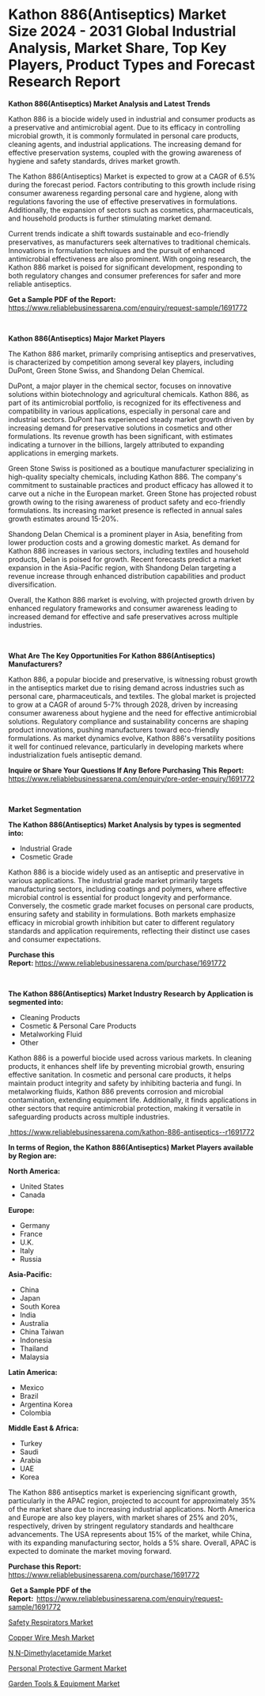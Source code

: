 <p><h1>Kathon 886(Antiseptics) Market Size 2024 - 2031 Global Industrial Analysis, Market Share, Top Key Players, Product Types and Forecast Research Report</h1></p><p><strong>Kathon 886(Antiseptics) Market Analysis and Latest Trends</strong></p>
<p><p>Kathon 886 is a biocide widely used in industrial and consumer products as a preservative and antimicrobial agent. Due to its efficacy in controlling microbial growth, it is commonly formulated in personal care products, cleaning agents, and industrial applications. The increasing demand for effective preservation systems, coupled with the growing awareness of hygiene and safety standards, drives market growth.</p><p>The Kathon 886(Antiseptics) Market is expected to grow at a CAGR of 6.5% during the forecast period. Factors contributing to this growth include rising consumer awareness regarding personal care and hygiene, along with regulations favoring the use of effective preservatives in formulations. Additionally, the expansion of sectors such as cosmetics, pharmaceuticals, and household products is further stimulating market demand. </p><p>Current trends indicate a shift towards sustainable and eco-friendly preservatives, as manufacturers seek alternatives to traditional chemicals. Innovations in formulation techniques and the pursuit of enhanced antimicrobial effectiveness are also prominent. With ongoing research, the Kathon 886 market is poised for significant development, responding to both regulatory changes and consumer preferences for safer and more reliable antiseptics.</p></p>
<p><strong>Get a Sample PDF of the Report:&nbsp;</strong> <a href="https://www.reliablebusinessarena.com/enquiry/request-sample/1691772?utm_campaign=1337&utm_medium=2&utm_source=Github&utm_content=ia&utm_term=18102024&utm_id=kathon-886antiseptics">https://www.reliablebusinessarena.com/enquiry/request-sample/1691772</a></p>
<p>&nbsp;</p>
<p><strong>Kathon 886(Antiseptics) Major Market Players</strong></p>
<p><p>The Kathon 886 market, primarily comprising antiseptics and preservatives, is characterized by competition among several key players, including DuPont, Green Stone Swiss, and Shandong Delan Chemical. </p><p>DuPont, a major player in the chemical sector, focuses on innovative solutions within biotechnology and agricultural chemicals. Kathon 886, as part of its antimicrobial portfolio, is recognized for its effectiveness and compatibility in various applications, especially in personal care and industrial sectors. DuPont has experienced steady market growth driven by increasing demand for preservative solutions in cosmetics and other formulations. Its revenue growth has been significant, with estimates indicating a turnover in the billions, largely attributed to expanding applications in emerging markets.</p><p>Green Stone Swiss is positioned as a boutique manufacturer specializing in high-quality specialty chemicals, including Kathon 886. The company's commitment to sustainable practices and product efficacy has allowed it to carve out a niche in the European market. Green Stone has projected robust growth owing to the rising awareness of product safety and eco-friendly formulations. Its increasing market presence is reflected in annual sales growth estimates around 15-20%.</p><p>Shandong Delan Chemical is a prominent player in Asia, benefiting from lower production costs and a growing domestic market. As demand for Kathon 886 increases in various sectors, including textiles and household products, Delan is poised for growth. Recent forecasts predict a market expansion in the Asia-Pacific region, with Shandong Delan targeting a revenue increase through enhanced distribution capabilities and product diversification.</p><p>Overall, the Kathon 886 market is evolving, with projected growth driven by enhanced regulatory frameworks and consumer awareness leading to increased demand for effective and safe preservatives across multiple industries.</p></p>
<p>&nbsp;</p>
<p><strong>What Are The Key Opportunities For Kathon 886(Antiseptics) Manufacturers?</strong></p>
<p><p>Kathon 886, a popular biocide and preservative, is witnessing robust growth in the antiseptics market due to rising demand across industries such as personal care, pharmaceuticals, and textiles. The global market is projected to grow at a CAGR of around 5-7% through 2028, driven by increasing consumer awareness about hygiene and the need for effective antimicrobial solutions. Regulatory compliance and sustainability concerns are shaping product innovations, pushing manufacturers toward eco-friendly formulations. As market dynamics evolve, Kathon 886's versatility positions it well for continued relevance, particularly in developing markets where industrialization fuels antiseptic demand.</p></p>
<p><strong>Inquire or Share Your Questions If Any Before Purchasing This Report:</strong> <a href="https://www.reliablebusinessarena.com/enquiry/pre-order-enquiry/1691772?utm_campaign=1337&utm_medium=2&utm_source=Github&utm_content=ia&utm_term=18102024&utm_id=kathon-886antiseptics">https://www.reliablebusinessarena.com/enquiry/pre-order-enquiry/1691772</a></p>
<p>&nbsp;</p>
<p><strong>Market Segmentation</strong></p>
<p><strong>The Kathon 886(Antiseptics) Market Analysis by types is segmented into:</strong></p>
<p><ul><li>Industrial Grade</li><li>Cosmetic Grade</li></ul></p>
<p><p>Kathon 886 is a biocide widely used as an antiseptic and preservative in various applications. The industrial grade market primarily targets manufacturing sectors, including coatings and polymers, where effective microbial control is essential for product longevity and performance. Conversely, the cosmetic grade market focuses on personal care products, ensuring safety and stability in formulations. Both markets emphasize efficacy in microbial growth inhibition but cater to different regulatory standards and application requirements, reflecting their distinct use cases and consumer expectations.</p></p>
<p><strong>Purchase this Report:&nbsp;</strong><a href="https://www.reliablebusinessarena.com/purchase/1691772?utm_campaign=1337&utm_medium=2&utm_source=Github&utm_content=ia&utm_term=18102024&utm_id=kathon-886antiseptics">https://www.reliablebusinessarena.com/purchase/1691772</a></p>
<p>&nbsp;</p>
<p><strong>The Kathon 886(Antiseptics) Market Industry Research by Application is segmented into:</strong></p>
<p><ul><li>Cleaning Products</li><li>Cosmetic & Personal Care Products</li><li>Metalworking Fluid</li><li>Other</li></ul></p>
<p><p>Kathon 886 is a powerful biocide used across various markets. In cleaning products, it enhances shelf life by preventing microbial growth, ensuring effective sanitation. In cosmetic and personal care products, it helps maintain product integrity and safety by inhibiting bacteria and fungi. In metalworking fluids, Kathon 886 prevents corrosion and microbial contamination, extending equipment life. Additionally, it finds applications in other sectors that require antimicrobial protection, making it versatile in safeguarding products across multiple industries.</p></p>
<p><a href="https://www.reliablebusinessarena.com/kathon-886-antiseptics--r1691772?utm_campaign=1337&utm_medium=2&utm_source=Github&utm_content=ia&utm_term=18102024&utm_id=kathon-886antiseptics">&nbsp;https://www.reliablebusinessarena.com/kathon-886-antiseptics--r1691772</a></p>
<p><strong>In terms of Region, the Kathon 886(Antiseptics) Market Players available by Region are:</strong></p>
<p>
    <p> <strong> North America: </strong>
        <ul>
            <li>United States</li>
            <li>Canada</li>
        </ul>
        </p> 
    <p> <strong> Europe: </strong>
        <ul>
            <li>Germany</li>
            <li>France</li>
            <li>U.K.</li>
            <li>Italy</li>
            <li>Russia</li>
        </ul>
        </p> 
    <p> <strong> Asia-Pacific: </strong>
        <ul>
            <li>China</li>
            <li>Japan</li>
            <li>South Korea</li>
            <li>India</li>
            <li>Australia</li>
            <li>China Taiwan</li>
            <li>Indonesia</li>
            <li>Thailand</li>
            <li>Malaysia</li>
        </ul>
        </p> 
    <p> <strong> Latin America: </strong>
        <ul>
            <li>Mexico</li>
            <li>Brazil</li>
            <li>Argentina Korea</li>
            <li>Colombia</li>
        </ul>
        </p> 
    <p> <strong> Middle East & Africa: </strong>
        <ul>
            <li>Turkey</li>
            <li>Saudi</li>
            <li>Arabia</li>
            <li>UAE</li>
            <li>Korea</li>
        </ul>
    </p>
    </p>
<p><p>The Kathon 886 antiseptics market is experiencing significant growth, particularly in the APAC region, projected to account for approximately 35% of the market share due to increasing industrial applications. North America and Europe are also key players, with market shares of 25% and 20%, respectively, driven by stringent regulatory standards and healthcare advancements. The USA represents about 15% of the market, while China, with its expanding manufacturing sector, holds a 5% share. Overall, APAC is expected to dominate the market moving forward.</p></p>
<p><strong>Purchase this Report: </strong><a href="https://www.reliablebusinessarena.com/purchase/1691772?utm_campaign=1337&utm_medium=2&utm_source=Github&utm_content=ia&utm_term=18102024&utm_id=kathon-886antiseptics">https://www.reliablebusinessarena.com/purchase/1691772</a></p>
<p>&nbsp;<strong>Get a Sample PDF of the Report:&nbsp;&nbsp;</strong><a href="https://www.reliablebusinessarena.com/enquiry/request-sample/1691772?utm_campaign=1337&utm_medium=2&utm_source=Github&utm_content=ia&utm_term=18102024&utm_id=kathon-886antiseptics">https://www.reliablebusinessarena.com/enquiry/request-sample/1691772</a></p>
<p><strong></strong></p>
<p><p><a href="https://www.linkedin.com/pulse/safety-respirators-market-revolution-2024-2031-trends-r7gef?utm_campaign=1337&utm_medium=2&utm_source=Github&utm_content=ia&utm_term=18102024&utm_id=kathon-886antiseptics">Safety Respirators Market</a></p><p><a href="https://www.linkedin.com/pulse/evaluating-global-copper-wire-mesh-market-trends-growth-opportunities-rwqpf?utm_campaign=1337&utm_medium=2&utm_source=Github&utm_content=ia&utm_term=18102024&utm_id=kathon-886antiseptics">Copper Wire Mesh Market</a></p><p><a href="https://github.com/gaenorkop6092/Market-Research-Report-List-1/blob/main/nn-dimethylacetamide-market.md?utm_campaign=1337&utm_medium=2&utm_source=Github&utm_content=ia&utm_term=18102024&utm_id=kathon-886antiseptics">N,N-Dimethylacetamide Market</a></p><p><a href="https://github.com/justicetuthi/Market-Research-Report-List-1/blob/main/personal-protective-garment-market.md?utm_campaign=1337&utm_medium=2&utm_source=Github&utm_content=ia&utm_term=18102024&utm_id=kathon-886antiseptics">Personal Protective Garment Market</a></p><p><a href="https://www.linkedin.com/pulse/garden-tools-equipment-market-trends-strategic-insights-2024-x5tbf?utm_campaign=1337&utm_medium=2&utm_source=Github&utm_content=ia&utm_term=18102024&utm_id=kathon-886antiseptics">Garden Tools & Equipment Market</a></p></p>